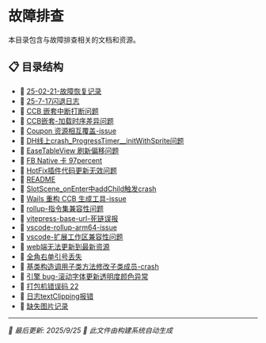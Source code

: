 # 故障排查

本目录包含与故障排查相关的文档和资源。

## 📋 目录结构

- 📝 [25-02-21-故障恢复记录](25-02-21-%E6%95%85%E9%9A%9C%E6%81%A2%E5%A4%8D%E8%AE%B0%E5%BD%95)
- 📝 [25-7-17闪退日志](25-7-17%E9%97%AA%E9%80%80%E6%97%A5%E5%BF%97)
- 📝 [CCB 嵌套中断打断问题](CCB%20%E5%B5%8C%E5%A5%97%E4%B8%AD%E6%96%AD%E6%89%93%E6%96%AD%E9%97%AE%E9%A2%98)
- 📝 [CCB嵌套-加载时序差异问题](CCB%E5%B5%8C%E5%A5%97-%E5%8A%A0%E8%BD%BD%E6%97%B6%E5%BA%8F%E5%B7%AE%E5%BC%82%E9%97%AE%E9%A2%98)
- 📝 [Coupon 资源相互覆盖-issue](Coupon%20%E8%B5%84%E6%BA%90%E7%9B%B8%E4%BA%92%E8%A6%86%E7%9B%96-issue)
- 📝 [DH线上crash_ProgressTimer__initWithSprite问题](DH%E7%BA%BF%E4%B8%8Acrash_ProgressTimer__initWithSprite%E9%97%AE%E9%A2%98)
- 📝 [EaseTableView 刷新偏移问题](EaseTableView%20%E5%88%B7%E6%96%B0%E5%81%8F%E7%A7%BB%E9%97%AE%E9%A2%98)
- 📝 [FB Native 卡 97percent](FB%20Native%20%E5%8D%A1%2097percent)
- 📝 [HotFix插件代码更新无效问题](HotFix%E6%8F%92%E4%BB%B6%E4%BB%A3%E7%A0%81%E6%9B%B4%E6%96%B0%E6%97%A0%E6%95%88%E9%97%AE%E9%A2%98)
- 📝 [README](README)
- 📝 [SlotScene_onEnter中addChild触发crash](SlotScene_onEnter%E4%B8%ADaddChild%E8%A7%A6%E5%8F%91crash)
- 📝 [Wails 重构 CCB 生成工具-issue](Wails%20%E9%87%8D%E6%9E%84%20CCB%20%E7%94%9F%E6%88%90%E5%B7%A5%E5%85%B7-issue)
- 📝 [rollup-指令集兼容性问题](rollup-%E6%8C%87%E4%BB%A4%E9%9B%86%E5%85%BC%E5%AE%B9%E6%80%A7%E9%97%AE%E9%A2%98)
- 📝 [vitepress-base-url-死链误报](vitepress-base-url-%E6%AD%BB%E9%93%BE%E8%AF%AF%E6%8A%A5)
- 📝 [vscode-rollup-arm64-issue](vscode-rollup-arm64-issue)
- 📝 [vscode-扩展工作区兼容性问题](vscode-%E6%89%A9%E5%B1%95%E5%B7%A5%E4%BD%9C%E5%8C%BA%E5%85%BC%E5%AE%B9%E6%80%A7%E9%97%AE%E9%A2%98)
- 📝 [web端无法更新到最新资源](web%E7%AB%AF%E6%97%A0%E6%B3%95%E6%9B%B4%E6%96%B0%E5%88%B0%E6%9C%80%E6%96%B0%E8%B5%84%E6%BA%90)
- 📝 [全角右单引号丢失](%E5%85%A8%E8%A7%92%E5%8F%B3%E5%8D%95%E5%BC%95%E5%8F%B7%E4%B8%A2%E5%A4%B1)
- 📝 [基类构造调用子类方法修改子类成员-crash](%E5%9F%BA%E7%B1%BB%E6%9E%84%E9%80%A0%E8%B0%83%E7%94%A8%E5%AD%90%E7%B1%BB%E6%96%B9%E6%B3%95%E4%BF%AE%E6%94%B9%E5%AD%90%E7%B1%BB%E6%88%90%E5%91%98-crash)
- 📝 [引擎 bug-滚动字体更新透明度颜色异常](%E5%BC%95%E6%93%8E%20bug-%E6%BB%9A%E5%8A%A8%E5%AD%97%E4%BD%93%E6%9B%B4%E6%96%B0%E9%80%8F%E6%98%8E%E5%BA%A6%E9%A2%9C%E8%89%B2%E5%BC%82%E5%B8%B8)
- 📝 [打包机错误码 22](%E6%89%93%E5%8C%85%E6%9C%BA%E9%94%99%E8%AF%AF%E7%A0%81%2022)
- 📝 [日志textClipping报错](%E6%97%A5%E5%BF%97textClipping%E6%8A%A5%E9%94%99)
- 📝 [缺失图片记录](%E7%BC%BA%E5%A4%B1%E5%9B%BE%E7%89%87%E8%AE%B0%E5%BD%95)


---

*📅 最后更新: 2025/9/25*
*🤖 此文件由构建系统自动生成*
